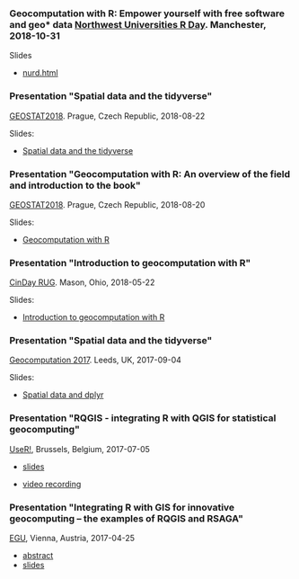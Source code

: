 ### Geocomputation with R: Empower yourself with free software and geo* data [ Northwest Universities R Day](https://twitter.com/hashtag/NWURday?src=hash). Manchester, 2018-10-31

Slides

- [nurd.html](https://www.robinlovelace.net/presentations/nurd.html#1)

### Presentation "Spatial data and the tidyverse"
[GEOSTAT2018](https://geostat-course.org/). Prague, Czech Republic, 2018-08-22

Slides:

- [Spatial data and the tidyverse](spatial-tidyverse.html)

### Presentation "Geocomputation with R: An overview of the field and introduction to the book"
[GEOSTAT2018](https://geostat-course.org/). Prague, Czech Republic, 2018-08-20

Slides:

- [Geocomputation with R](geostat18-geocomputation.html)

### Presentation "Introduction to geocomputation with R"
[CinDay RUG](https://www.meetup.com/CinDay-RUG/). Mason, Ohio, 2018-05-22

Slides:

- [Introduction to geocomputation with R](geocompr_cinday.html)

### Presentation "Spatial data and the tidyverse"
[Geocomputation 2017](http://www.geocomputation.org/2017/conference/). Leeds, UK, 2017-09-04

Slides:

- [Spatial data and dplyr](spatial-tidyverse.html)

### Presentation "**RQGIS** - integrating R with QGIS for statistical geocomputing"
[UseR!](https://user2017.brussels/), Brussels, Belgium, 2017-07-05

- [slides](schd.ws/hosted_files/user2017/37/rqgis_useR.pptx)

- [video recording](https://channel9.msdn.com/events/useR-international-R-User-conferences/useR-International-R-User-2017-Conference/RQGIS-integrating-R-with-QGIS-for-innovative-geocomputing?term=rqgis&lang-en=true)

### Presentation "Integrating R with GIS for innovative geocomputing – the examples of **RQGIS** and **RSAGA**"
[EGU](https://www.egu2017.eu/), Vienna, Austria, 2017-04-25

- [abstract](http://adsabs.harvard.edu/abs/2017EGUGA..19.3301M)
- [slides](https://presentations.copernicus.org/EGU2017-3301_presentation.pdf)
